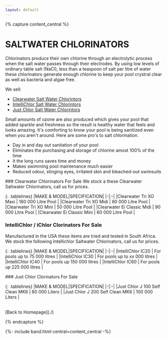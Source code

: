 ```yaml
---
layout: default
---
```


{% capture content_central %}

# SALTWATER CHLORINATORS
Chlorinators produce their own chlorine through an electrolytic process when the salt water passes through their electrodes. By using low levels of ordinary table salt (NaCl), less than a teaspoon of salt per litre of water these chlorinators generate enough chlorine to keep your pool crystral clear as well as bacteria and algae free. 

We sell:
* <a class="nav-link" href="#Clearwater">Clearwater Salt Water Chlorintors</a>
* <a class="nav-link" href="#IntelliChlor">IntelliChlor Salt Water Chlorintors</a>
* <a class="nav-link" href="#JustChlor">Just Chlor Salt Water Chlorintors</a>

Small amounts of ozone are also produced which gives your pool that added sparkle and freshness so the result is healthy water that feels and looks amazing. It's comforting to know your pool is being sanitized even when you aren’t around. Here are some pro's to salt chlorination.

* Day in and day out sanitation of your pool
* Eliminates the purchasing and storage of chlorine amost 100% of the time
* It the long runs saves time and money
* Makes swimming pool maintenance much easier
* Reduced odour, stinging eyes, irritated skin and bleached-out swimsuits

<a name="Clearwater"/>
### Clearwater Chlorinators For Sale
We stock a these Clearwater Saltwater Chlorinators, call us for prices.

{: .tablelines}
|MAKE & MODEL|SPECIFICATION|
|-|:-| 
|Clearwater Tri XO Maxi     | 160 000 Litre Pool |
|Clearwater Tri XO Midi     | 80 000 Litre Pool  |
|Clearwater Tri XO Mini     | 50 000 Litre Pool  |
|Clearwater Ei Classic Midi | 90 000 Litre Pool  |
|Clearwater Ei Classic Mini | 60 000 Litre Pool  |

<a name="IntelliChlor"/>

### IntelliChlor /  iChlor Clorinators For Sale
Manufactured in the USA these items are tried and tested in South Africa. We stock the following Intellichlor Saltwater Chlorinators, call us for prices.

{: .tablelines}
|MAKE & MODEL|SPECIFICATION|
|-|:-| 
|IntelliChlor IC20 | For pools up to 75 000 litres |
|IntelliChlor IC30 | For pools up to xx 000 litres |
|IntelliChlor IC40 | For pools up 150 000 litres   |
|IntelliChlor IC60 | For pools up 225 000 litres   |

<a name="JustChlor"/> 
### Just Chlor Clorinators For Sale

{: .tablelines}
|MAKE & MODEL|SPECIFICATION|
|-|:-| 
|Just Chlor J 100 Self Clean MK6 | 60 000 Liters  |
|Just Chlor J 200 Self Clean MK6 | 100 000 Liters |

<br>
[Back to Homepage](./)

{% endcapture %}

{%- include band.html central=content_central -%}


